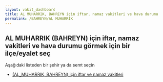 ```yaml
---
layout: vakit_dashboard
title: AL MUHARRIK, BAHREYN için iftar, namaz vakitleri ve hava durumu - ilçe/eyalet seç
permalink: /BAHREYN/AL MUHARRIK
---
```


## AL MUHARRIK (BAHREYN) için iftar, namaz vakitleri ve hava durumu  görmek için bir ilçe/eyalet seç

Aşağıdaki listeden bir şehir ya da semt seçin

* [ (AL_MUHARRIK, BAHREYN) için iftar ve namaz vakitleri](/BAHREYN/AL_MUHARRIK/)

<script type="text/javascript">
  var GLOBAL_COUNTRY = 'BAHREYN';
  var GLOBAL_CITY = 'AL MUHARRIK';
  var GLOBAL_STATE = 'AL MUHARRIK';
</script>
